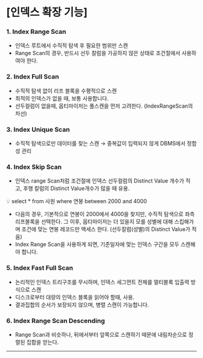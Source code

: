 # [인덱스 확장 기능]

### 1. Index Range Scan

- 인덱스 루트에서 수직적 탐색 후 필요한 범위만 스캔
- Range Scan의 경우, 반드시 선두 칼럼을 가공하지 않은 상태로 조건절에서 사용하여야 한다.

### 2. Index Full Scan

- 수직적 탐색 없이 리프 블록을 수평적으로 스캔
- 최적의 인덱스가 없을 때, 보통 사용합니다.
- 선두컬럼이 없을때, 옵티마이저는 풀스캔을 먼저 고려한다. (IndexRangeScan의 차선)

### 3. Index Unique Scan

- 수직적 탐색으로만 데이터를 찾는 스캔 → 중복값이 입력되지 않게 DBMS에서 정합성 관리

### 4. Index Skip Scan

- 인덱스 range Scan처럼 조건절에 인덱스 선두컬럼의 Distinct Value 개수가 적고, 후행 칼럼의 Distinct Value개수가 많을 때 유용.

<aside>
💡 select * from 사원 where 연봉 between 2000 and 4000

</aside>

- 다음의 경우, 기본적으로 연봉이 2000에서 4000을 찾지만, 수직적 탐색으로 좌측 리프블록을 선택한다.
그 이후, 옵티마이저는 더 있을지 모를 성별에 대해 스킵해가며 조건에 맞는 연봉 레코드만 액세스 한다.
(선두칼럼(성별)의 Distinct Value가 적음)
- Index Range Scan을 사용하게 되면, 기준일자에 맞는 인덱스 구간을 모두 스캔해야 합니다.

### 5. Index Fast Full Scan

- 논리적인 인덱스 트리구조를 무시하며, 인덱스 세그먼트 전체를 멀티블록 입출력 방식으로 스캔
- 디스크로부터 대량의 인덱스 블록을 읽어야 할때, 사용.
- 결과집합의 순서가 보장되지 않으며, 병렬 스캔이 가능합니다.

### 6. Index Range Scan Descending

- Range Scan과 비슷하나, 뒤에서부터 앞쪽으로 스캔하기 때문에 내림차순으로 정렬된 집합을 얻는다.

---